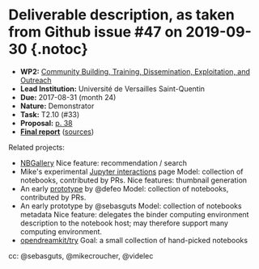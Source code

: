 # Deliverable description, as taken from Github issue #47 on 2019-09-30 {.notoc}

- **WP2:** [Community Building, Training, Dissemination, Exploitation, and Outreach](https://github.com/OpenDreamKit/OpenDreamKit/tree/master/WP2)
- **Lead Institution:** Université de Versailles Saint-Quentin
- **Due:** 2017-08-31 (month 24)
- **Nature:** Demonstrator
- **Task:** T2.10 (#33)
- **Proposal:** [p. 38](https://github.com/OpenDreamKit/OpenDreamKit/raw/master/Proposal/proposal-www.pdf)
- **[Final report](https://github.com/OpenDreamKit/OpenDreamKit/raw/master/WP2/D2.7/report-final.pdf)** ([sources](https://github.com/OpenDreamKit/OpenDreamKit/raw/master/WP2/D2.7/))

Related projects:
- [NBGallery](https://nbgallery.github.io/)
  Nice feature: recommendation / search
- Mike's experimental [Jupyter interactions](https://mikecroucher.github.io/jupyter-interactions/) page
  Model: collection of notebooks, contributed by PRs.
  Nice features: thumbnail generation
- An early [prototype](https://defeo.lu/jupyter/) by @defeo 
  Model: collection of notebooks, contributed by PRs.
- An early prototype by @sebasguts 
  Model: collection of notebooks metadata
  Nice feature: delegates the binder computing environment description to the notebook host; may therefore support many computing environment.
- [opendreamkit/try](https://github.com/OpenDreamKit/OpenDreamKit.github.io/issues/73)
  Goal: a small collection of hand-picked notebooks

cc: @sebasguts, @mikecroucher, @videlec 

